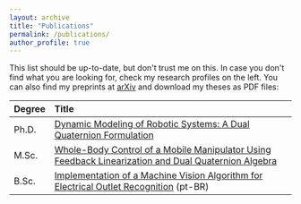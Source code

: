 ```yaml
---
layout: archive
title: "Publications"
permalink: /publications/
author_profile: true
---
```


This list should be up-to-date, but don't trust me on this. In case you don't find what you are looking for, check my research profiles on the left. You can also find my preprints at [arXiv](https://arxiv.org/search/cs?searchtype=author&query=Silva%2C+F+F+A) and download my theses as PDF files:

|Degree|Title|
|:--|:--|
|Ph.D.|[Dynamic Modeling of Robotic Systems: A Dual Quaternion Formulation](https://ffasilva.github.io/files/PhD_Thesis_Frederico_Afonso.pdf)|
|M.Sc.|[Whole-Body Control of a Mobile Manipulator Using Feedback Linearization and Dual Quaternion Algebra](https://ffasilva.github.io/files/Master_Thesis_Frederico_Afonso.pdf)|
|B.Sc.|[Implementation of a Machine Vision Algorithm for Electrical Outlet Recognition](https://ffasilva.github.io/files/Monografia_Frederico.pdf) (pt-BR)|

<style type="text/css">
  
  /* Modify the color of the notes */
  .note {
    color: green;
    font-style: italic;
  }

  /* Modify the color of the notes (doesn't work) */
  /*.dropdown-content {
    background-color: #1d222b;
  }*/

</style>

<script src="https://bibbase.org/show?bib=https://raw.githubusercontent.com/ffasilva/ffasilva.github.io/master/files/bibliography.bib&jsonp=1&group0=custom_type&authorFirst=1&sort=-year&showSearch=true&hidemenu=true&css=ffasilva.github.io/_sass/_bibbase.css&folding=0&nocache=1"></script>

<!---
<script src="https://bibbase.org/show?bib=https://raw.githubusercontent.com/ffasilva/ffasilva.github.io/master/files/bibliography.bib&jsonp=1&css=ffasilva.github.io/_sass/_bibbase.css&nocache=1"></script>
-->

<!---
 <script src="https://bibbase.org/show?bib=https%3A%2F%2Fbibbase.org%2Fnetwork%2Ffiles%2FzTf93iy5sfqkBnzBY&noBootstrap=1&jsonp=1"></script>
-->